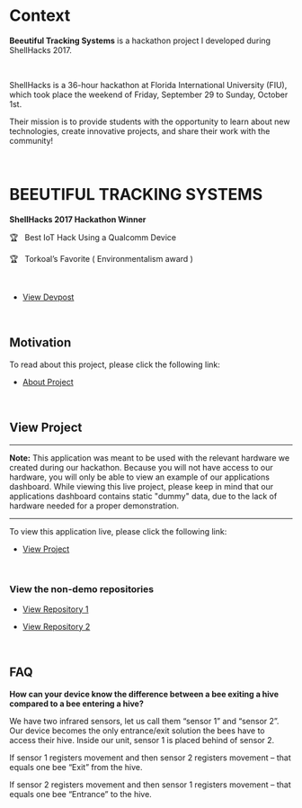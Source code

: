 
# Context
**Beeutiful Tracking Systems** is a hackathon project I developed during ShellHacks 2017.

&nbsp;

ShellHacks is a 36-hour hackathon at Florida International University (FIU), which took place the weekend of Friday, September 29 to Sunday, October 1st.

Their mission is to provide students with the opportunity to learn about new technologies, create innovative projects, and share their work with the community!

&nbsp;
&nbsp;
&nbsp;
&nbsp;

# BEEUTIFUL TRACKING SYSTEMS

**ShellHacks 2017 Hackathon Winner**

🏆 &nbsp;  Best IoT Hack Using a Qualcomm Device

🏆 &nbsp; Torkoal’s Favorite ( Environmentalism award )

&nbsp;
&nbsp;

* [View Devpost](https://devpost.com/software/beeutiful-tracking-systems)



&nbsp;
&nbsp;



## Motivation 
To read about this project, please click the following link:
* [About Project](http://izaguir.re/beeutiful-tracking-systems/)



&nbsp;
&nbsp;

## View Project

---

**Note:** This application was meant to be used with the relevant hardware we created during our hackathon. Because you will not have access to our hardware, you will only be able to view an example of our applications dashboard. While viewing this live project, please keep in mind that our applications dashboard contains static "dummy" data, due to the lack of hardware needed for a proper demonstration. 

---


To view this application live, please click the following link:
 
* [View Project](https://ianizaguirre.github.io/beeutiful/)


&nbsp;
&nbsp;
&nbsp;

### View the non-demo repositories  

* [View Repository 1](https://github.com/carloslahrssen/beeutiful-tracking-systems)

* [View Repository 2](https://github.com/carloslahrssen/beeutiful-tracking-systems-dragonboard)

&nbsp;
&nbsp;
&nbsp;
&nbsp;
&nbsp;
&nbsp;


## FAQ

**How can your device know the difference between a bee exiting a hive compared to a bee entering a hive?**

We have two infrared sensors, let us call them “sensor 1” and “sensor 2”. Our device becomes the only entrance/exit solution the bees have to access their hive. Inside our unit, sensor 1 is placed behind of sensor 2.

If sensor 1 registers movement and then sensor 2 registers movement – that equals one bee “Exit” from the hive.

If sensor 2 registers movement and then sensor 1 registers movement – that equals one bee “Entrance” to the hive.


&nbsp;
&nbsp;
&nbsp;
